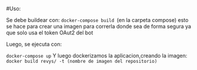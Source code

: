 #Uso:

Se debe buildear con:
`docker-compose build `(en la carpeta compose)
esto se hace para crear una imagen para correrla donde sea de forma segura ya que solo usa el token OAut2 del bot

Luego, se ejecuta con:

`docker-compose up`
Y luego dockerizamos la aplicacion,creando la imagen:
`docker build revys/ -t (nombre de imagen del repositorio)`
